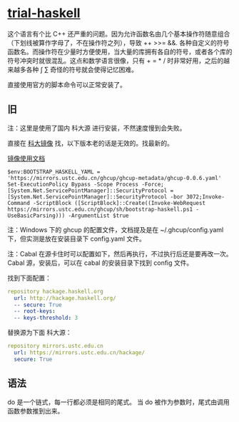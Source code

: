 # [trial-haskell](https://github.com/chaosannals/trial-haskell)

这个语言有个比 C++ 还严重的问题。因为允许函数名由几个基本操作符随意组合（下划线被算作字母了，不在操作符之列），导致 ++ >>= &&. 各种自定义的符号函数名。而操作符在少量时方便使用，当大量的库拥有各自的符号，或者各个库的符号冲突时就很混乱。这点和数学语言很像，只有 + = * / 时非常好用，之后的越来越多各种 ∫ ∑ 奇怪的符号就会使得记忆困难。

直接使用官方的脚本命令可以正常安装了。

## 旧

注：这里是使用了国内 科大源 进行安装，不然速度慢到会失败。

直接在 [科大镜像](https://mirrors.ustc.edu.cn/) 找，以下版本老的话是无效的。找最新的。

[镜像使用文档](https://mirrors.ustc.edu.cn/help/ghcup.html)

```pwsh
$env:BOOTSTRAP_HASKELL_YAML = 'https://mirrors.ustc.edu.cn/ghcup/ghcup-metadata/ghcup-0.0.6.yaml'
Set-ExecutionPolicy Bypass -Scope Process -Force;[System.Net.ServicePointManager]::SecurityProtocol = [System.Net.ServicePointManager]::SecurityProtocol -bor 3072;Invoke-Command -ScriptBlock ([ScriptBlock]::Create((Invoke-WebRequest https://mirrors.ustc.edu.cn/ghcup/sh/bootstrap-haskell.ps1 -UseBasicParsing))) -ArgumentList $true
```

注：Windows 下的 ghcup 的配置文件，文档提及是在 ~/.ghcup/config.yaml 下，但实测是放在安装目录下 config.yaml 文件。

注：Cabal 在源卡住时可以配置如下，然后再执行，不过执行后还是要再改一次。
Cabal 源，安装后，可以在 cabal 的安装目录下找到 config 文件。

找到下面配置：
```yaml
repository hackage.haskell.org
  url: http://hackage.haskell.org/
  -- secure: True
  -- root-keys:
  -- keys-threshold: 3
```

替换源为下面 科大源：

```yaml
repository mirrors.ustc.edu.cn
  url: https://mirrors.ustc.edu.cn/hackage/
  secure: True
```

## 语法

do 是一个链式，每一行都必须是相同的尾式。
当 do 被作为参数时，尾式由调用函数参数推到出来。
